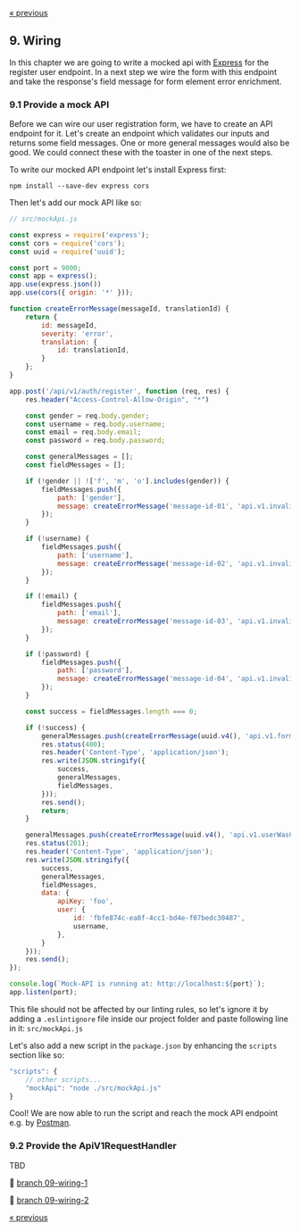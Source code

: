 [« previous](08-apiv1.md)

## 9. Wiring
In this chapter we are going to write a mocked api with [Express](https://www.npmjs.com/package/express)
for the register user endpoint.
In a next step we wire the form with this endpoint and take the response's field message
for form element error enrichment.

### 9.1 Provide a mock API
Before we can wire our user registration form, we have to create an API endpoint for it.
Let's create an endpoint which validates our inputs and returns some field messages.
One or more general messages would also be good. We could connect these with the toaster in one of the next steps.

To write our mocked API endpoint let's install Express first:
```
npm install --save-dev express cors
```

Then let's add our mock API like so:
```javascript
// src/mockApi.js

const express = require('express');
const cors = require('cors');
const uuid = require('uuid');

const port = 9000;
const app = express();
app.use(express.json())
app.use(cors({ origin: '*' }));

function createErrorMessage(messageId, translationId) {
    return {
        id: messageId,
        severity: 'error',
        translation: {
            id: translationId,
        }
    };
}

app.post('/api/v1/auth/register', function (req, res) {
    res.header("Access-Control-Allow-Origin", "*")

    const gender = req.body.gender;
    const username = req.body.username;
    const email = req.body.email;
    const password = req.body.password;

    const generalMessages = [];
    const fieldMessages = [];

    if (!gender || !['f', 'm', 'o'].includes(gender)) {
        fieldMessages.push({
            path: ['gender'],
            message: createErrorMessage('message-id-01', 'api.v1.invalidValue'),
        });
    }

    if (!username) {
        fieldMessages.push({
            path: ['username'],
            message: createErrorMessage('message-id-02', 'api.v1.invalidValue'),
        });
    }

    if (!email) {
        fieldMessages.push({
            path: ['email'],
            message: createErrorMessage('message-id-03', 'api.v1.invalidValue'),
        });
    }

    if (!password) {
        fieldMessages.push({
            path: ['password'],
            message: createErrorMessage('message-id-04', 'api.v1.invalidValue'),
        });
    }

    const success = fieldMessages.length === 0;

    if (!success) {
        generalMessages.push(createErrorMessage(uuid.v4(), 'api.v1.formErrors'));
        res.status(400);
        res.header('Content-Type', 'application/json');
        res.write(JSON.stringify({
            success,
            generalMessages,
            fieldMessages,
        }));
        res.send();
        return;
    }

    generalMessages.push(createErrorMessage(uuid.v4(), 'api.v1.userWasCreated'));
    res.status(201);
    res.header('Content-Type', 'application/json');
    res.write(JSON.stringify({
        success,
        generalMessages,
        fieldMessages,
        data: {
            apiKey: 'foo',
            user: {
                id: 'fbfe874c-ea8f-4cc1-bd4e-f07bedc30487',
                username,
            },
        }
    }));
    res.send();
});

console.log(`Mock-API is running at: http://localhost:${port}`);
app.listen(port);
```

This file should not be affected by our linting rules, so let's ignore it by adding a `.eslintignore` file inside
our project folder and paste following line in it: `src/mockApi.js`

Let's also add a new script in the `package.json` by enhancing the `scripts` section like so:
```javascript
"scripts": {
    // other scripts...
    "mockApi": "node ./src/mockApi.js"
}
```

Cool! We are now able to run the script and reach the mock API endpoint e.g. by [Postman](https://www.postman.com/).

### 9.2 Provide the ApiV1RequestHandler
TBD

:floppy_disk: [branch 09-wiring-1](https://github.com/inkognitro/react-app-tutorial-code/compare/08-apiv1-2...09-wiring-1)

:floppy_disk: [branch 09-wiring-2](https://github.com/inkognitro/react-app-tutorial-code/compare/09-wiring-1...09-wiring-2)

[« previous](08-apiv1.md)